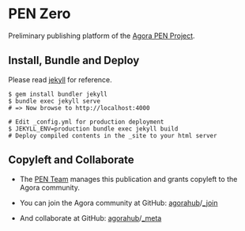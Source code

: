 # PEN Zero 

Preliminary publishing platform of the [Agora PEN Project](https://github.com/agorahub/AIPs/issues/1).

## Install, Bundle and Deploy

Please read [jekyll](https://jekyllrb.com) for reference.
 
```
$ gem install bundler jekyll
$ bundle exec jekyll serve
# => Now browse to http://localhost:4000

# Edit _config.yml for production deployment
$ JEKYLL_ENV=production bundle exec jekyll build
# Deploy compiled contents in the _site to your html server
```

## Copyleft and Collaborate

- The [PEN Team][pen-team] manages this publication and grants copyleft to the Agora community.

- You can join the Agora community at GitHub:
[agorahub][agora-hub]/[_join](https://github.com/agorahub/_join)

- And collaborate at GitHub:
[agorahub][agora-hub]/[_meta](https://github.com/agorahub/_meta)


[agora-hub]: https://github.com/agorahub
[pen-team]: https://github.com/orgs/agorahub/teams/pen
